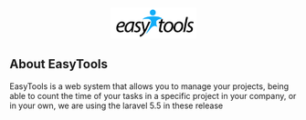 <p align="center" style="width:150px; margin:auto; display:block; text-align:center;"><img src="https://github.com/WellingtonMaia/projeto_tcc/blob/master/public/img/easytools.png"></p>

## About EasyTools

EasyTools is a web system that allows you to manage your projects, being able to count the time of your tasks in a specific project in your company, or in your own, we are using the laravel 5.5 in these release
